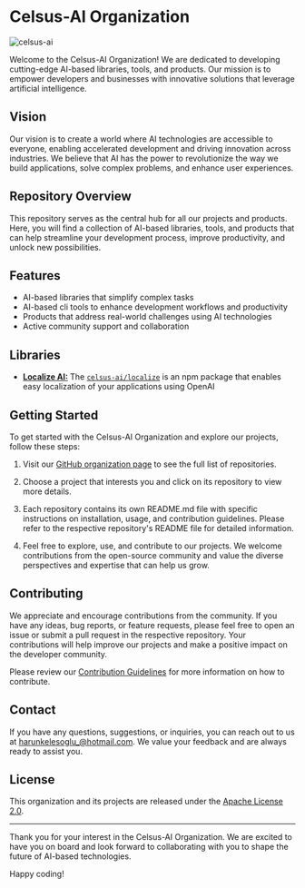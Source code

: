 # Celsus-AI Organization

![celsus-ai](https://img.shields.io/badge/celsus--ai-black?style=for-the-badge&labelColor=red&logoColor=white&label=AI%20Based%20Libraries|Tools|Products)

Welcome to the Celsus-AI Organization! We are dedicated to developing cutting-edge AI-based libraries, tools, and products. Our mission is to empower developers and businesses with innovative solutions that leverage artificial intelligence.

## Vision

Our vision is to create a world where AI technologies are accessible to everyone, enabling accelerated development and driving innovation across industries. We believe that AI has the power to revolutionize the way we build applications, solve complex problems, and enhance user experiences.

## Repository Overview

This repository serves as the central hub for all our projects and products. Here, you will find a collection of AI-based libraries, tools, and products that can help streamline your development process, improve productivity, and unlock new possibilities.

## Features

- AI-based libraries that simplify complex tasks
- AI-based cli tools to enhance development workflows and productivity
- Products that address real-world challenges using AI technologies
- Active community support and collaboration

## Libraries

- <strong><u>Localize AI:</u></strong> The [`celsus-ai/localize`](https://www.npmjs.com/package/@celsus-ai/localize#readme) is an npm package that enables easy localization of your applications using OpenAI

## Getting Started

To get started with the Celsus-AI Organization and explore our projects, follow these steps:

1. Visit our [GitHub organization page](https://github.com/celsus-ai) to see the full list of repositories.

2. Choose a project that interests you and click on its repository to view more details.

3. Each repository contains its own README.md file with specific instructions on installation, usage, and contribution guidelines. Please refer to the respective repository's README file for detailed information.

4. Feel free to explore, use, and contribute to our projects. We welcome contributions from the open-source community and value the diverse perspectives and expertise that can help us grow.

## Contributing

We appreciate and encourage contributions from the community. If you have any ideas, bug reports, or feature requests, please feel free to open an issue or submit a pull request in the respective repository. Your contributions will help improve our projects and make a positive impact on the developer community.

Please review our [Contribution Guidelines](CONTRIBUTING.md) for more information on how to contribute.

## Contact

If you have any questions, suggestions, or inquiries, you can reach out to us at harunkelesoglu_@hotmail.com. We value your feedback and are always ready to assist you.

## License

This organization and its projects are released under the [Apache License 2.0](LICENSE.md).

---

Thank you for your interest in the Celsus-AI Organization. We are excited to have you on board and look forward to collaborating with you to shape the future of AI-based technologies.

Happy coding!

